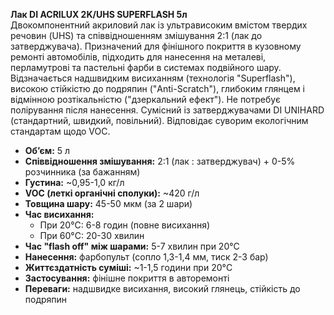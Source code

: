 **Лак DI ACRILUX 2K/UHS SUPERFLASH 5л**  
Двокомпонентний акриловий лак із ультрависоким вмістом твердих речовин (UHS) та співвідношенням змішування 2:1 (лак до затверджувача). Призначений для фінішного покриття в кузовному ремонті автомобілів, підходить для нанесення на металеві, перламутрові та пастельні фарби в системах подвійного шару. Відзначається надшвидким висиханням (технологія "Superflash"), високою стійкістю до подряпин ("Anti-Scratch"), глибоким глянцем і відмінною розтікальністю ("дзеркальний ефект"). Не потребує полірування після нанесення. Сумісний із затверджувачами DI UNIHARD (стандартний, швидкий, повільний). Відповідає суворим екологічним стандартам щодо VOC.

- **Об’єм:** 5 л  
- **Співвідношення змішування:** 2:1 (лак : затверджувач) + 0-5% розчинника (за бажанням)  
- **Густина:** ~0,95-1,0 кг/л  
- **VOC (леткі органічні сполуки):** ~420 г/л  
- **Товщина шару:** 45-50 мкм (за 2 шари)  
- **Час висихання:**  
  - При 20°C: 6-8 годин (повне висихання)  
  - При 60°C: 20-30 хвилин  
- **Час "flash off" між шарами:** 5-7 хвилин при 20°C  
- **Нанесення:** фарбопульт (сопло 1,3-1,4 мм, тиск 2-3 бар)  
- **Життєздатність суміші:** ~1-1,5 години при 20°C  
- **Застосування:** фінішне покриття в авторемонті  
- **Переваги:** надшвидке висихання, високий глянець, стійкість до подряпин
